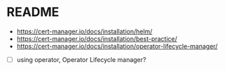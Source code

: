 # README

- https://cert-manager.io/docs/installation/helm/
- https://cert-manager.io/docs/installation/best-practice/
- https://cert-manager.io/docs/installation/operator-lifecycle-manager/
- [ ] using operator, Operator Lifecycle manager?
